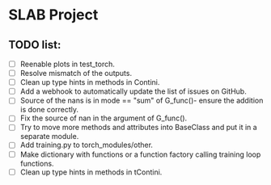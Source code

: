 # SLAB Project

## TODO list:

- [ ] Reenable plots in test_torch.
- [ ] Resolve mismatch of the outputs.
- [ ] Clean up type hints in methods in Contini.
- [ ] Add a webhook to automatically update the list of issues on GitHub.
- [ ] Source of the nans is in mode == "sum" of G_func()- ensure the addition is done correctly.
- [ ] Fix the source of nan in the argument of G_func().
- [ ] Try to move more methods and attributes into BaseClass and put it in a separate module.
- [ ] Add training.py to torch_modules/other.
- [ ] Make dictionary with functions or a function factory calling training loop functions.
- [ ] Clean up type hints in methods in tContini.
